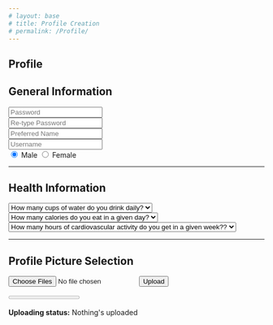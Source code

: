 ```yaml
---
# layout: base
# title: Profile Creation
# permalink: /Profile/
---
```


<html lang="en">
<head>
    <meta charset="UTF-8">
    <meta name="viewport" content="width=device-width, initial-scale=1.0">
    <meta name="description" content="Your website description here">
    <meta name="keywords" content="your, keywords, here">
</head>
<body>


<div class="form_wrapper">
    <div class="form_container">
        <div class="title_container">
            <h2> Profile</h2>
        </div>
        <div class="row clearfix">
            <div class="">
                <form class="purple-form">
                    <h2> General Information </h2>
                    <div class="input_field">
                        <span><i aria-hidden="true" class="fa fa-lock"></i></span>
                        <input type="password" name="password" placeholder="Password" required />
                    </div>
                    <div class="input_field">
                        <span><i aria-hidden="true" class="fa fa-lock"></i></span>
                        <input type="password" name="password" placeholder="Re-type Password" required />
                    </div>
                    <div class="">
                        <div class="">
                            <div class="input_field">
                                <span><i aria-hidden="true" class="fa fa-user"></i></span>
                                <input type="text" name="name" placeholder="Preferred Name" />
                            </div>
                        </div>
                        <div class="col_half">
                            <div class="input_field">
                                <span><i aria-hidden="true" class="fa fa-user"></i></span>
                                <input type="text" name="name" placeholder="Username" required />
                            </div>
                        </div>
                    </div>
                    <div class="input_field radio_option">
                        <input type="radio" name="gender" id="male" checked>
                        <label for="male">Male</label>
                        <input type="radio" name="gender" id="female">
                        <label for="female">Female</label>
                    </div>
                    <hr>
                    <h2> Health Information </h2>
                    <div class="input_field select_option">
                        <select>
                            <option>How many cups of water do you drink daily?</option>
                            <option> 1 cup </option>
                            <option> 2 cups </option>
                            <option> 3 cups </option>
                            <option> 4 cups </option>
                            <option> 5 cups </option>
                            <option> 6 cups </option>
                            <option> 7 cups </option>
                            <option> 8 cups </option>
                            <option> 9 cups </option>
                        </select>
                        <div class="select_arrow"></div>
                    </div>
                    <div class="input_field select_option">
                        <select>
                            <option>How many calories do you eat in a given day?</option>
                            <option> 100-200 </option>
                            <option> 200-500</option>
                            <option> 500-1000 </option>
                            <option> 1000-1400 </option>
                            <option> 1400-1900 </option>
                        </select>
                        <div class="select_arrow"></div>
                    </div>
                    <div class="input_field select_option">
                        <select>
                            <option>How many hours of cardiovascular activity do you get in a given week??</option>
                            <option> 0-1 </option>
                            <option> 1-3 </option>
                            <option> 5-7 </option>
                            <option> 8-10 </option>
                            <option> 10+ </option>
                        </select>
                        <div class="select_arrow"></div>
                    </div>
                    <form>
                    <hr>
                    <h2> Profile Picture Selection </h2>
                    <input
                        name="file"
                        type="file"
                        multiple
                        accept="image/webp, image/jpeg, image/png"
                    />
                    <button class="btn">Upload</button>
                    </form>
                    <progress value="0" max="100"></progress>
                    <p>
                        <strong>Uploading status:</strong>
                        <span id="statusMessage"> Nothing's uploaded</span>
                    </p>
                    <ul id="fileListMetadata"></ul>
                    <script>
                        const form = document.querySelector('form');
                        const statusMessage = document.getElementById('statusMessage');
                        const submitButton = document.querySelector('button');
                        const fileInput = document.querySelector('input');
                        const progressBar = document.querySelector('progress');
                        const fileNum = document.getElementById('fileNum');
                        const fileListMetadata = document.getElementById('fileListMetadata');
                        form.addEventListener('submit', handleSubmit);
                        fileInput.addEventListener('change', handleInputChange);
                        function handleSubmit(event) {
                            event.preventDefault();
                            showPendingState();
                            uploadFiles();
                        }
                        function handleInputChange() {
                            resetFormState();
                            try {
                                assertFilesValid(fileInput.files);
                            } catch (err) {
                                updateStatusMessage(err.message);
                                return;
                            }
                            submitButton.disabled = false;
                        }
                        function uploadFiles() {
                            const url = 'https://httpbin.org/post';
                            const method = 'post';
                            const xhr = new XMLHttpRequest();
                            const data = new FormData(form);
                            xhr.upload.addEventListener('progress', (event) => {
                                updateStatusMessage(`⏳ Uploaded ${event.loaded} bytes of ${event.total}`);
                                updateProgressBar(event.loaded / event.total);
                            });
                            xhr.addEventListener('loadend', () => {
                                if (xhr.status === 200) {
                                    updateStatusMessage('✅ Success');
                                    renderFilesMetadata(fileInput.files);
                                }
                                else {
                                    updateStatusMessage('❌ Error');
                                }

                                updateProgressBar(0);
                            });

                            xhr.open(method, url);
                            xhr.send(data);
                        }

                        function updateStatusMessage(text) {
                            statusMessage.textContent = text;
                        }

                        function showPendingState() {
                            submitButton.disabled = true;
                            updateStatusMessage('⏳ Pending...');
                        }

                        function resetFormState() {
                            submitButton.disabled = true;
                            updateStatusMessage(`🤷‍♂ Nothing's uploaded`);

                            fileListMetadata.textContent = '';
                            fileNum.textContent = '0';
                        }

                        function updateProgressBar(value) {
                            const percent = value * 100;
                            progressBar.value = Math.round(percent);
                        }

                        function renderFilesMetadata(fileList) {
                            fileNum.textContent = fileList.length;

                            fileListMetadata.textContent = '';

                            for (const file of fileList) {
                                const name = file.name;
                                const type = file.type;
                                const size = file.size;

                                fileListMetadata.insertAdjacentHTML(
                                    'beforeend',
                                    `
                                        <li>
                                          <p><strong>Name:</strong> ${name}</p>
                                          <p><strong>Type:</
